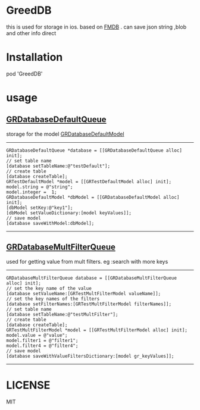 # GreedDB
this is used for storage in ios. based on [FMDB](https://github.com/ccgus/fmdb) . can save json string ,blob and other info direct
# Installation
pod 'GreedDB'
# usage
## [GRDatabaseDefaultQueue](https://github.com/greedlab/GreedDB/blob/master/GreedDB/GRDatabaseDefaultQueue.h)
storage for the model [GRDatabaseDefaultModel](https://github.com/greedlab/GreedDB/blob/master/GreedDB/GRDatabaseDefaultModel.h)
* * *
    GRDatabaseDefaultQueue *database = [[GRDatabaseDefaultQueue alloc] init];
    // set table name
    [database setTableName:@"testDefault"];
    // create table
    [database createTable];
    GRTestDefaultModel *model = [[GRTestDefaultModel alloc] init];
    model.string = @"string";
    model.integer =  1;
    GRDatabaseDefaultModel *dbModel = [[GRDatabaseDefaultModel alloc] init];
    [dbModel setKey:@"key1"];
    [dbModel setValueDictionary:[model keyValues]];
    // save model
    [database saveWithModel:dbModel];
* * *
## [GRDatabaseMultFilterQueue](https://github.com/greedlab/GreedDB/blob/master/GreedDB/GRDatabaseMultFilterQueue.h)
used for getting value from mult filters. eg :search with more keys
* * *
    GRDatabaseMultFilterQueue database = [[GRDatabaseMultFilterQueue alloc] init];
    // set the key name of the value
    [database setValueName:[GRTestMultFilterModel valueName]];
    // set the key names of the filters
    [database setFilterNames:[GRTestMultFilterModel filterNames]];
    // set table name
    [database setTableName:@"testMultFilter"];
    // create table
    [database createTable];
    GRTestMultFilterModel *model = [[GRTestMultFilterModel alloc] init];
    model.value = @"value";
    model.filter1 = @"filter1";
    model.filter4 = @"filter4";
    // save model 
    [database saveWithValueFiltersDictionary:[model gr_keyValues]];
* * *
# LICENSE
MIT
